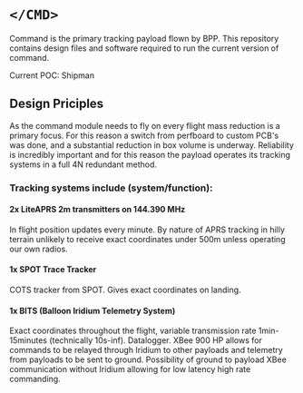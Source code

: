 # ```</CMD>```

Command is the primary tracking payload flown by BPP. This repository contains design files and software required to run the current version of command.

Current POC:
Shipman

 ## Design Priciples
As the command module needs to fly on every flight mass reduction is a primary focus. For this reason a switch from perfboard to custom PCB's was done, and a substantial reduction in box volume is underway. Reliability is incredibly important and for this reason the payload operates its tracking systems in a full 4N redundant method.
### Tracking systems include (system/function):
#### 2x LiteAPRS 2m transmitters on 144.390 MHz
In flight position updates every minute. By nature of APRS tracking in hilly terrain unlikely to receive exact coordinates under 500m unless operating our own radios.
#### 1x SPOT Trace Tracker
COTS tracker from SPOT. Gives exact coordinates on landing.
#### 1x BITS (Balloon Iridium Telemetry System)
Exact coordinates throughout the flight, variable transmission rate 1min-15minutes (technically 10s-inf). Datalogger. XBee 900 HP allows for commands to be relayed through Iridium to other payloads and telemetry from payloads to be sent to ground. Possibility of ground to payload XBee communication without Iridium allowing for low latency high rate commanding.
